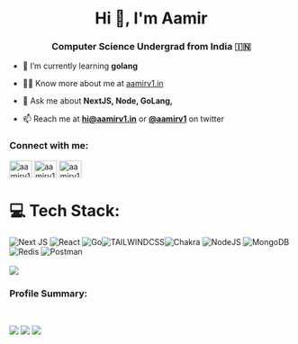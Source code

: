 <h1 align="center">Hi 👋, I'm Aamir</h1>
<h3 align="center">Computer Science Undergrad from India 🇮🇳</h3>

- 🌱 I’m currently learning **golang**

- 👨‍💻 Know more about me at [aamirv1.in](https://aamirv1.in)

- 💬 Ask me about **NextJS, Node, GoLang,**

- 📫 Reach me at **[hi@aamirv1.in](mailto:hi@aamirv1.in)** or **[@aamirv1](https://twitter.com/aamirv1)** on twitter

<h3 align="left">Connect with me:</h3>
<p align="left">
<a href="https://twitter.com/aamirv1" target="blank"><img align="center" src="https://raw.githubusercontent.com/rahuldkjain/github-profile-readme-generator/master/src/images/icons/Social/twitter.svg" alt="aamirv1" height="30" width="40" /></a>
<a href="https://linkedin.com/in/aamirv1" target="blank"><img align="center" src="https://raw.githubusercontent.com/rahuldkjain/github-profile-readme-generator/master/src/images/icons/Social/linked-in-alt.svg" alt="aamirv1" height="30" width="40" /></a>
<a href="https://www.youtube.com/c/aamirv1" target="blank"><img align="center" src="https://raw.githubusercontent.com/rahuldkjain/github-profile-readme-generator/master/src/images/icons/Social/youtube.svg" alt="aamirv1" height="30" width="40" /></a>
</p>

# 💻 Tech Stack:
![Next JS](https://img.shields.io/badge/Next-black?style=for-the-badge&logo=next.js&logoColor=white) ![React](https://img.shields.io/badge/react-%2320232a.svg?style=for-the-badge&logo=react&logoColor=%2361DAFB) ![Go](https://img.shields.io/badge/go-%2300ADD8.svg?style=for-the-badge&logo=go&logoColor=white)![TAILWINDCSS](https://img.shields.io/badge/tailwindcss-%23323330.svg?style=for-the-badge&logo=tailwindcss&logoColor=%38BDF8)![Chakra](https://img.shields.io/badge/chakra-%234ED1C5.svg?style=for-the-badge&logo=chakraui&logoColor=white) ![NodeJS](https://img.shields.io/badge/node.js-6DA55F?style=for-the-badge&logo=node.js&logoColor=white) ![MongoDB](https://img.shields.io/badge/MongoDB-%234ea94b.svg?style=for-the-badge&logo=mongodb&logoColor=white)![Redis](https://img.shields.io/badge/redis-%23DD0031.svg?style=for-the-badge&logo=redis&logoColor=white) ![Postman](https://img.shields.io/badge/Postman-FF6C37?style=for-the-badge&logo=postman&logoColor=white) 
<br><br>
![](https://komarev.com/ghpvc/?username=aamirv1&label=Profile+Views&style=flat-square&color=1DA1F2)
<h3 align="left">Profile Summary:</h3><br>

![](http://github-profile-summary-cards.vercel.app/api/cards/profile-details?username=aamirv1&theme=github_dark)
![](http://github-profile-summary-cards.vercel.app/api/cards/stats?username=aamirv1&theme=github_dark)
![](http://github-profile-summary-cards.vercel.app/api/cards/productive-time?username=aamirv1&theme=github_dark&utcOffset=8)

